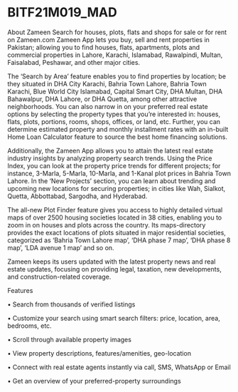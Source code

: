 # BITF21M019_MAD
About Zameen
Search for houses, plots, flats and shops for sale or for rent on Zameen.com
Zameen App lets you buy, sell and rent properties in Pakistan; allowing you to find houses, flats, apartments, plots and commercial properties in Lahore, Karachi, Islamabad, Rawalpindi, Multan, Faisalabad, Peshawar, and other major cities.

The ‘Search by Area’ feature enables you to find properties by location; be they situated in DHA City Karachi, Bahria Town Lahore, Bahria Town Karachi, Blue World City Islamabad, Capital Smart City, DHA Multan, DHA Bahawalpur, DHA Lahore, or DHA Quetta, among other attractive neighborhoods. You can also narrow in on your preferred real estate options by selecting the property types that you’re interested in: houses, flats, plots, portions, rooms, shops, offices, or land, etc. Further, you can determine estimated property and monthly installment rates with an in-built Home Loan Calculator feature to source the best home financing solutions.

Additionally, the Zameen App allows you to attain the latest real estate industry insights by analyzing property search trends. Using the Price Index, you can look at the property price trends for different projects; for instance, 3-Marla, 5-Marla, 10-Marla, and 1-Kanal plot prices in Bahria Town Lahore. In the ‘New Projects’ section, you can learn about trending and upcoming new locations for securing properties; in cities like Wah, Sialkot, Quetta, Abbottabad, Sargodha, and Hyderabad.

The all-new Plot Finder feature gives you access to highly detailed virtual maps of over 2500 housing societies located in 38 cities, enabling you to zoom in on houses and plots across the country. Its maps-directory provides the exact locations of plots situated in major residential societies, categorized as ‘Bahria Town Lahore map’, ‘DHA phase 7 map’, ‘DHA phase 8 map’, ‘LDA avenue 1 map’ and so on.

Zameen keeps its users updated with the latest property news and real estate updates, focusing on providing legal, taxation, new developments, and construction-related coverage.

Features

• Search from thousands of verified listings

• Customize your search using smart search filters: price, location, area, bedrooms, etc.

• Scroll through available property images

• View property descriptions, features/amenities, geo-location

• Connect with real estate agents instantly via call, SMS, WhatsApp or Email

• Get an overview of your preferred-property surroundings
